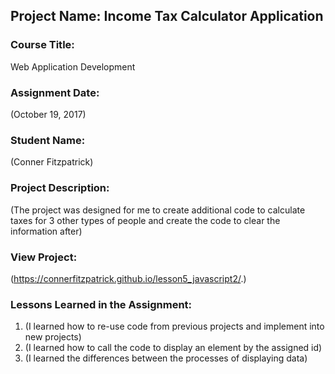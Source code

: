 ## Project Name:  Income Tax Calculator Application

### Course Title:
Web Application Development

### Assignment Date:  
(October 19, 2017)

### Student Name:  
(Conner Fitzpatrick)

### Project Description:
(The project was designed for me to create additional code to calculate taxes for 3 other types of people and create the code to clear the information after)

### View Project:
(https://connerfitzpatrick.github.io/lesson5_javascript2/.)

### Lessons Learned in the Assignment:
1. (I learned how to re-use code from previous projects and implement into new projects)
2. (I learned how to call the code to display an element by the assigned id)
3. (I learned the differences between the processes of displaying data)

